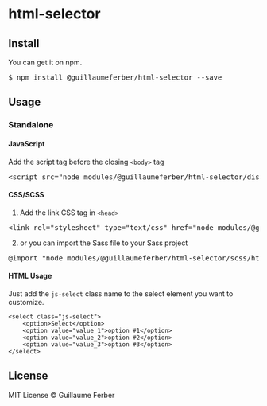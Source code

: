 # html-selector

## Install

You can get it on npm.

<pre>$ npm install @guillaumeferber/html-selector --save</pre>

## Usage

### Standalone

#### JavaScript

Add the script tag before the closing `<body>` tag

<pre>
&lt;script src=&quot;node_modules/@guillaumeferber/html-selector/dist/html-selector.min.js&quot;&gt;&lt;/script&gt;
</pre>

#### CSS/SCSS

1) Add the link CSS tag in `<head>`
<pre>
&lt;link rel=&quot;stylesheet&quot; type=&quot;text/css&quot; href=&quot;node_modules/@guillaumeferber/html-selector/dist/css/html-selector.min.css&quot;/&gt;
</pre>

2) or you can import the Sass file to your Sass project

<pre>
@import "node_modules/@guillaumeferber/html-selector/scss/html-selector.default";
</pre>

#### HTML Usage

Just add the `js-select` class name to the select element you want to customize.

```
<select class="js-select">
	<option>Select</option>
	<option value="value_1">option #1</option>
	<option value="value_2">option #2</option>
	<option value="value_3">option #3</option>
</select>
```


## License
MIT License &copy; Guillaume Ferber
